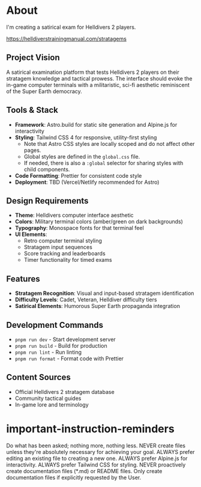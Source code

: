 
# About

I'm creating a satirical exam for Helldivers 2 players.

https://helldiverstrainingmanual.com/stratagems

## Project Vision

A satirical examination platform that tests Helldivers 2 players on their stratagem knowledge and tactical prowess. The interface should evoke the in-game computer terminals with a militaristic, sci-fi aesthetic reminiscent of the Super Earth democracy.

## Tools & Stack

- **Framework**: Astro.build for static site generation and Alpine.js for interactivity
- **Styling**: Tailwind CSS 4 for responsive, utility-first styling
  - Note that Astro CSS styles are locally scoped and do not affect other pages.
  - Global styles are defined in the `global.css` file.
  - If needed, there is also a `:global` selector for sharing styles with child components.
- **Code Formatting**: Prettier for consistent code style
- **Deployment**: TBD (Vercel/Netlify recommended for Astro)

## Design Requirements

- **Theme**: Helldivers computer interface aesthetic
- **Colors**: Military terminal colors (amber/green on dark backgrounds)
- **Typography**: Monospace fonts for that terminal feel
- **UI Elements**:
  - Retro computer terminal styling
  - Stratagem input sequences
  - Score tracking and leaderboards
  - Timer functionality for timed exams

## Features

- **Stratagem Recognition**: Visual and input-based stratagem identification
- **Difficulty Levels**: Cadet, Veteran, Helldiver difficulty tiers
- **Satirical Elements**: Humorous Super Earth propaganda integration

## Development Commands

- `pnpm run dev` - Start development server
- `pnpm run build` - Build for production
- `pnpm run lint` - Run linting
- `pnpm run format` - Format code with Prettier

## Content Sources

- Official Helldivers 2 stratagem database
- Community tactical guides
- In-game lore and terminology

# important-instruction-reminders

Do what has been asked; nothing more, nothing less.
NEVER create files unless they're absolutely necessary for achieving your goal.
ALWAYS prefer editing an existing file to creating a new one.
ALWAYS prefer Alpine.js for interactivity.
ALWAYS prefer Tailwind CSS for styling.
NEVER proactively create documentation files (*.md) or README files. Only create documentation files if explicitly requested by the User.
